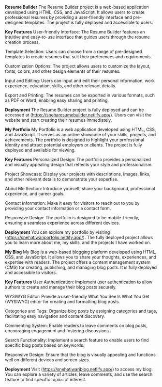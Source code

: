 **Resume Builder**
The Resume Builder project is a web-based application developed using HTML, CSS, and JavaScript. It allows users to create professional resumes by providing a user-friendly interface and pre-designed templates. The project is fully deployed and accessible to users.

**Key Features**
User-friendly Interface: The Resume Builder features an intuitive and easy-to-use interface that guides users through the resume creation process.

Template Selection: Users can choose from a range of pre-designed templates to create resumes that suit their preferences and requirements.

Customization Options: The project allows users to customize the layout, fonts, colors, and other design elements of their resumes.

Input and Editing: Users can input and edit their personal information, work experience, education, skills, and other relevant details.

Export and Printing: The resumes can be exported in various formats, such as PDF or Word, enabling easy sharing and printing.

**Deployment**
The Resume Builder project is fully deployed and can be accessed at (https://sneharesumebuilder.netlify.app/). Users can visit the website and start creating their resumes immediately.

**My Portfolio**
My Portfolio is a web application developed using HTML, CSS, and JavaScript. It serves as an online showcase of your skills, projects, and achievements. The portfolio is designed to highlight your professional identity and attract potential employers or clients. The project is fully deployed and available for viewing.

**Key Features**
Personalized Design: The portfolio provides a personalized and visually appealing design that reflects your style and professionalism.

Project Showcase: Display your projects with descriptions, images, links, and other relevant details to demonstrate your expertise.

About Me Section: Introduce yourself, share your background, professional experience, and career goals.

Contact Information: Make it easy for visitors to reach out to you by providing your contact information or a contact form.

Responsive Design: The portfolio is designed to be mobile-friendly, ensuring a seamless experience across different devices.

**Deployment**
You can explore my portfolio by visiting (https://snehatiwariporfolio.netlify.app/). The fully deployed project allows you to learn more about me, my skills, and the projects I have worked on.

**My Blog**
My Blog is a web-based blogging platform developed using HTML, CSS, and JavaScript. It allows you to share your thoughts, experiences, and expertise with readers. The project offers a content management system (CMS) for creating, publishing, and managing blog posts. It is fully deployed and accessible to visitors.

**Key Features**
User Authentication: Implement user authentication to allow authors to create and manage their blog posts securely.

WYSIWYG Editor: Provide a user-friendly What You See Is What You Get (WYSIWYG) editor for creating and formatting blog posts.

Categories and Tags: Organize blog posts by assigning categories and tags, facilitating easy navigation and content discovery.

Commenting System: Enable readers to leave comments on blog posts, encouraging engagement and fostering discussions.

Search Functionality: Implement a search feature to enable users to find specific blog posts based on keywords.

Responsive Design: Ensure that the blog is visually appealing and functions well on different devices and screen sizes.

**Deployment**
Visit (https://snehatiwariblog.netlify.app/) to access my blog. You can explore a variety of articles, leave comments, and use the search feature to find specific topics of interest.

